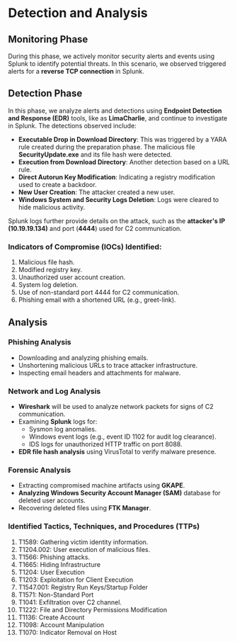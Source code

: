 # Detection and Analysis


## Monitoring Phase

During this phase, we actively monitor security alerts and events using Splunk to identify potential threats. In this scenario, we observed triggered alerts for a **reverse TCP connection** in Splunk.

## Detection Phase

In this phase, we analyze alerts and detections using **Endpoint Detection and Response (EDR)** tools, like as **LimaCharlie**, and continue to investigate in Splunk. The detections observed include:

- **Executable Drop in Download Directory**: This was triggered by a YARA rule created during the preparation phase. The malicious file **SecurityUpdate.exe** and its file hash were detected.
- **Execution from Download Directory**: Another detection based on a URL rule.
- **Direct Autorun Key Modification**: Indicating a registry modification used to create a backdoor.
- **New User Creation**: The attacker created a new user.
- **Windows System and Security Logs Deletion**: Logs were cleared to hide malicious activity.

Splunk logs further provide details on the attack, such as the **attacker's IP (10.19.19.134)** and port (**4444**) used for C2 communication.

### Indicators of Compromise (IOCs) Identified:

1. Malicious file hash.
2. Modified registry key.
3. Unauthorized user account creation.
4. System log deletion.
5. Use of non-standard port 4444 for C2 communication.
6. Phishing email with a shortened URL (e.g., greet-link).

## Analysis

### Phishing Analysis

- Downloading and analyzing phishing emails.
- Unshortening malicious URLs to trace attacker infrastructure.
- Inspecting email headers and attachments for malware.

### Network and Log Analysis

- **Wireshark** will be used to analyze network packets for signs of C2 communication.
- Examining **Splunk** logs for:
  - Sysmon log anomalies.
  - Windows event logs (e.g., event ID 1102 for audit log clearance).
  - IDS logs for unauthorized HTTP traffic on port 8088.
- **EDR file hash analysis** using VirusTotal to verify malware presence.

### Forensic Analysis

- Extracting compromised machine artifacts using **GKAPE**.
- **Analyzing Windows Security Account Manager (SAM)** database for deleted user accounts.
- Recovering deleted files using **FTK Manager**.

### Identified Tactics, Techniques, and Procedures (TTPs)

1. T1589: Gathering victim identity information. 
2. T1204.002: User execution of malicious files.
3. T1566: Phishing attacks.
4. T1665: Hiding Infrastructure
5. T1204: User Execution
6. T1203: Exploitation for Client Execution
7. T1547.001: Registry Run Keys/Startup Folder
8. T1571: Non-Standard Port
9. T1041: Exfiltration over C2 channel.
10. T1222: File and Directory Permissions Modification
11. T1136: Create Account
12. T1098: Account Manipulation
13. T1070: Indicator Removal on Host

